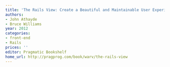 ```yaml
---
title: 'The Rails View: Create a Beautiful and Maintainable User Experience'
authors:
- John Athayde
- Bruce Williams
year: 2012
categories:
- front-end
- Rails
prices: ''
editor: Pragmatic Bookshelf
home_url: http://pragprog.com/book/warv/the-rails-view
---
```

